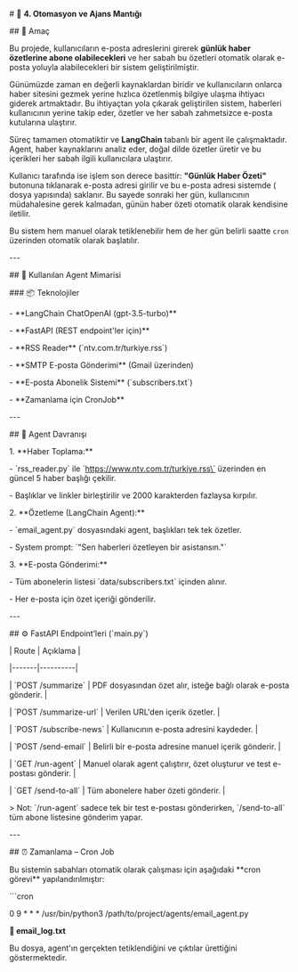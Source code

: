\# 🧠 **4\. Otomasyon ve Ajans Mantığı** 

\## 🎯 Amaç

Bu projede, kullanıcıların e-posta adreslerini girerek **günlük haber özetlerine abone olabilecekleri** ve her sabah bu özetleri otomatik olarak e-posta yoluyla alabilecekleri bir sistem geliştirilmiştir. 

Günümüzde zaman en değerli kaynaklardan biridir ve kullanıcıların onlarca haber sitesini gezmek yerine hızlıca özetlenmiş bilgiye ulaşma ihtiyacı giderek artmaktadır. Bu ihtiyaçtan yola çıkarak geliştirilen sistem, haberleri kullanıcının yerine takip eder, özetler ve her sabah zahmetsizce e-posta kutularına ulaştırır.

Süreç tamamen otomatiktir ve **LangChain** tabanlı bir agent ile çalışmaktadır. Agent, haber kaynaklarını analiz eder, doğal dilde özetler üretir ve bu içerikleri her sabah ilgili kullanıcılara ulaştırır.

Kullanıcı tarafında ise işlem son derece basittir: **"Günlük Haber Özeti"** butonuna tıklanarak e-posta adresi girilir ve bu e-posta adresi sistemde ( dosya yapısında) saklanır. Bu sayede sonraki her gün, kullanıcının müdahalesine gerek kalmadan, günün haber özeti otomatik olarak kendisine iletilir.

Bu sistem hem manuel olarak tetiklenebilir hem de her gün belirli saatte `cron` üzerinden otomatik olarak başlatılır.


\---

\## 🤖 Kullanılan Agent Mimarisi

\### 📦 Teknolojiler

\- \*\*LangChain ChatOpenAI (gpt-3.5-turbo)\*\*

\- \*\*FastAPI (REST endpoint'ler için)\*\*

\- \*\*RSS Reader\*\* (\`ntv.com.tr/turkiye.rss\`)

\- \*\*SMTP E-posta Gönderimi\*\* (Gmail üzerinden)

\- \*\*E-posta Abonelik Sistemi\*\* (\`subscribers.txt\`)

\- \*\*Zamanlama için CronJob\*\*

\---

\## 🧠 Agent Davranışı

1\. \*\*Haber Toplama:\*\*

\- \`rss\_reader.py\` ile \`https://www.ntv.com.tr/turkiye.rss\` üzerinden en güncel 5 haber başlığı çekilir.

\- Başlıklar ve linkler birleştirilir ve 2000 karakterden fazlaysa kırpılır.

2\. \*\*Özetleme (LangChain Agent):\*\*

\- \`email\_agent.py\` dosyasındaki agent, başlıkları tek tek özetler.

\- System prompt: \`"Sen haberleri özetleyen bir asistansın."\`

3\. \*\*E-posta Gönderimi:\*\*

\- Tüm abonelerin listesi \`data/subscribers.txt\` içinden alınır.

\- Her e-posta için özet içeriği gönderilir.

\---

\## ⚙️ FastAPI Endpoint’leri (\`main.py\`)

| Route | Açıklama |

|-------|----------|

| \`POST /summarize\` | PDF dosyasından özet alır, isteğe bağlı olarak e-posta gönderir. |

| \`POST /summarize-url\` | Verilen URL'den içerik özetler. |

| \`POST /subscribe-news\` | Kullanıcının e-posta adresini kaydeder. |

| \`POST /send-email\` | Belirli bir e-posta adresine manuel içerik gönderir. |

| \`GET /run-agent\` | Manuel olarak agent çalıştırır, özet oluşturur ve test e-postası gönderir. |

| \`GET /send-to-all\` | Tüm abonelere haber özeti gönderir. |

\> Not: \`/run-agent\` sadece tek bir test e-postası gönderirken, \`/send-to-all\` tüm abone listesine gönderim yapar.

\---

\## ⏰ Zamanlama – Cron Job

Bu sistemin sabahları otomatik olarak çalışması için aşağıdaki \*\*cron görevi\*\* yapılandırılmıştır:

\`\`\`cron

0 9 \* \* \* /usr/bin/python3 /path/to/project/agents/email\_agent.py

**📄 email_log.txt**

Bu dosya, agent'ın gerçekten tetiklendiğini ve çıktılar ürettiğini göstermektedir.
